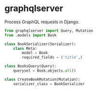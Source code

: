 # graphqlserver

Process GraphQL requests in Django.

```python
from graphqlserver import Query, Mutation
from .models import Book

class BookSerializer(Serializer):
    class Meta:
        model = Book
        required_fields = ('title',)

class BooksQuery(Query):
    queryset = Book.objects.all()

class CreateBookMutation(Mutation):
    serializer_class = BookSerializer
```
